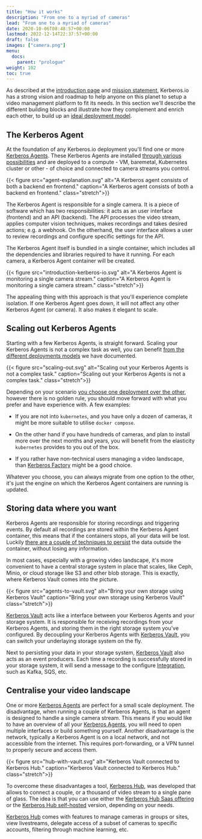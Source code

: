```yaml
---
title: "How it works"
description: "From one to a myriad of cameras"
lead: "From one to a myriad of cameras"
date: 2020-10-06T08:48:57+00:00
lastmod: 2022-12-14T22:37:57+00:00
draft: false
images: ["camera.png"]
menu:
  docs:
    parent: "prologue"
weight: 102
toc: true
---
```


As described at the [introduction page](/) and [mission statement](/prologue/mission/), Kerberos.io has a strong vision and roadmap to help anyone on this planet to setup a video management platform to fit its needs. In this section we'll describe the different building blocks and illustrate how they complement and enrich each other, to build up an [ideal deployment model](/prologue/deployments/).

## The Kerberos Agent

At the foundation of any Kerberos.io deployment you'll find one or more [Kerberos Agents](/agent/first-things-first/). These Kerberos Agents are installed [through various possibilities](https://github.com/kerberos-io/agent#how-to-run-and-deploy-a-kerberos-agent) and are deployed to a compute - VM, baremetal, Kubernetes cluster or other - of choice and connected to camera streams you control.

{{< figure src="agent-explanation.svg" alt="A Kerberos agent consists of both a backend en frontend." caption="A Kerberos agent consists of both a backend en frontend." class="stretch">}}

The Kerberos Agent is responsible for a single camera. It is a piece of software which has two responsibilities: it acts as an user interface (frontend) and an API (backend). The API processes the video stream, applies computer vision techniques, makes recordings and takes desired actions; e.g. a webhook. On the otherhand, the user interface allows a user to review recordings and configure specific settings for the API.

The Kerberos Agent itself is bundled in a single container, which includes all the dependencies and libraries required to have it running. For each camera, a Kerberos Agent container will be created.

{{< figure src="introduction-kerberos-io.svg" alt="A Kerberos Agent is monitoring a single camera stream." caption="A Kerberos Agent is monitoring a single camera stream." class="stretch">}}

The appealing thing with this approach is that you'll experience complete isolation. If one Kerberos Agent goes down, it will not affect any other Kerberos Agent (or camera). It also makes it elegant to scale.

## Scaling out Kerberos Agents

Starting with a few Kerberos Agents, is straight forward. Scaling your Kerberos Agents is not a complex task as well, you can benefit [from the different deployments models](https://github.com/kerberos-io/agent#how-to-run-and-deploy-a-kerberos-agent) we have documented.

{{< figure src="scaling-out.svg" alt="Scaling out your Kerberos Agents is not a complex task." caption="Scaling out your Kerberos Agents is not a complex task." class="stretch">}}

Depending on your scenario [you choose one deployment over the other](https://github.com/kerberos-io/agent#how-to-run-and-deploy-a-kerberos-agent), however there is no golden rule, you should move forward with what you prefer and have experience with. A few examples:

- If you are not into `kubernetes`, and you have only a dozen of cameras, it might be more suitable to utilise `docker compose`.

- On the other hand if you have hundreds of cameras, and plan to install more over the next months and years, you will benefit from the elasticity `kubernetes` provides to you out of the box.

- If you rather have non-technical users managing a video landscape, than [Kerberos Factory](/factory/first-things-first/) might be a good choice.

Whatever you choose, you can always migrate from one option to the other, it's just the engine on which the Kerberos Agent containers are running is updated.

## Storing data where you want

Kerberos Agents are responsible for storing recordings and triggering events. By default all recordings are stored within the Kerberos Agent container, this means that if the containers stops, all your data will be lost. Luckily [there are a couple of techniques to persist](https://github.com/kerberos-io/agent#configure-and-persist-with-volume-mounts) the data outside the container, without losing any information.

In most cases, especially with a growing video landscape, it's more convenient to have a central storage system in place that scales, like Ceph, Minio, or cloud storage like S3 and other blob storage. This is exactly, where Kerberos Vault comes into the picture.

{{< figure src="agents-to-vault.svg" alt="Bring your own storage using Kerberos Vault" caption="Bring your own storage using Kerberos Vault" class="stretch">}}

[Kerberos Vault](/vault/first-things-first/) acts like a interface between your Kerberos Agents and your storage system. It is responsible for receiving recordings from your Kerberos Agents, and storing them in the right storage system you've configured. By decoupling your Kerberos Agents with [Kerberos Vault](/vault/first-things-first/), you can switch your underlaying storage system on the fly.

Next to persisting your data in your storage system, [Kerberos Vault](/vault/first-things-first/) also acts as an event producers. Each time a recording is successfully stored in your storage system, it will send a message to the configure [Integration](/vault/integrations/), such as Kafka, SQS, etc.

## Centralise your video landscape

One or more [Kerberos Agents](/agent/first-things-first/) are perfect for a small scale deployment. The disadvantage, when running a couple of Kerberos Agents, is that an agent is designed to handle a single camera stream. This means if you would like to have an overview of all your [Kerberos Agents](/agent/first-things-first/), you will need to open multiple interfaces or build something yourself. Another disadvantage is the network, typically a Kerberos Agent is on a local network, and not accessible from the internet. This requires port-forwarding, or a VPN tunnel to properly secure and access them.

{{< figure src="hub-with-vault.svg" alt="Kerberos Vault connected to Kerberos Hub." caption="Kerberos Vault connected to Kerberos Hub." class="stretch">}}

To overcome these disadvantages a tool, [Kerberos Hub](/hub/first-things-first/), was developed that allows to connect a couple, or a thousand of video stream to a single pane of glass. The idea is that you can use either the [Kerberos Hub Saas offering](/hub/first-things-first/) or the [Kerberos Hub self-hosted](/hub/first-things-first/) version, depending on your needs.

[Kerberos Hub](/hub/first-things-first/) comes with features to manage cameras in groups or sites, view livestreams, delegate access of a subset of cameras to specific accounts, filtering through machine learning, etc.
